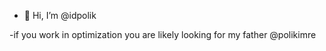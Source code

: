 - 👋 Hi, I’m @idpolik

-if you work in optimization you are likely looking for my father @polikimre









